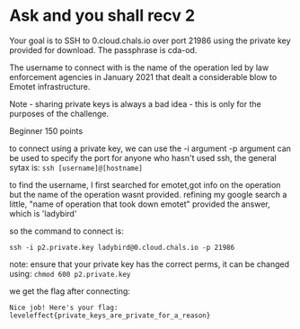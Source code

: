 # Ask and you shall recv 2 


Your goal is to SSH to 0.cloud.chals.io over port 21986 using the private key provided for download. The passphrase is cda-od.

The username to connect with is the name of the operation led by law enforcement agencies in January 2021 that dealt a considerable blow to Emotet infrastructure.

Note - sharing private keys is always a bad idea - this is only for the purposes of the challenge.

Beginner 
150 points 

to connect using a private key, we can use the -i argument
-p argument can be used to specify the port
for anyone who hasn't used ssh, the general sytax is:
`ssh [username]@[hostname]` 

to find the username, I first searched for emotet,got info on the operation but the name of the operation wasnt provided.
refining my google search a little, "name of operation that took down emotet" provided the answer, which is 'ladybird'

so the command to connect is:

`ssh -i p2.private.key ladybird@0.cloud.chals.io -p 21986`

note: ensure that your private key has the correct perms, it can be changed using:
`chmod 600 p2.private.key`


we get the flag after connecting:

`Nice job! Here's your flag: leveleffect{private_keys_are_private_for_a_reason}`
